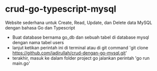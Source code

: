 # crud-go-typescript-mysql

Website sederhana untuk Create, Read, Update, dan Delete data MySQL dengan bahasa Go dan Typescript

- Buat database bernama go_db dan sebuah tabel di database mysql dengan nama tabel users
- lanjut ketikan perintah ini di terminal atau di git command
'git clone https://github.com/jadirullah/crud-dengan-go-mysql.git'
- terakhir, masuk ke dalam folder project go jalankan perintah
'go run main.go'
